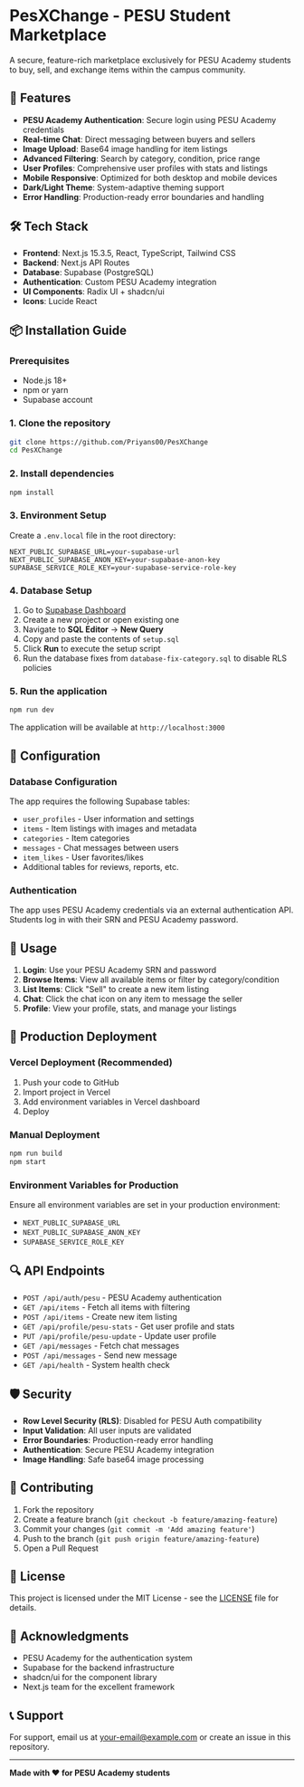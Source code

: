 # PesXChange - PESU Student Marketplace

A secure, feature-rich marketplace exclusively for PESU Academy students to buy, sell, and exchange items within the campus community.

## 🚀 Features

- **PESU Academy Authentication**: Secure login using PESU Academy credentials
- **Real-time Chat**: Direct messaging between buyers and sellers
- **Image Upload**: Base64 image handling for item listings
- **Advanced Filtering**: Search by category, condition, price range
- **User Profiles**: Comprehensive user profiles with stats and listings
- **Mobile Responsive**: Optimized for both desktop and mobile devices
- **Dark/Light Theme**: System-adaptive theming support
- **Error Handling**: Production-ready error boundaries and handling

## 🛠️ Tech Stack

- **Frontend**: Next.js 15.3.5, React, TypeScript, Tailwind CSS
- **Backend**: Next.js API Routes
- **Database**: Supabase (PostgreSQL)
- **Authentication**: Custom PESU Academy integration
- **UI Components**: Radix UI + shadcn/ui
- **Icons**: Lucide React

## 📦 Installation Guide

### Prerequisites
- Node.js 18+ 
- npm or yarn
- Supabase account

### 1. Clone the repository
```sh
git clone https://github.com/Priyans00/PesXChange
cd PesXChange
```

### 2. Install dependencies
```sh
npm install
```

### 3. Environment Setup
Create a `.env.local` file in the root directory:
```env
NEXT_PUBLIC_SUPABASE_URL=your-supabase-url
NEXT_PUBLIC_SUPABASE_ANON_KEY=your-supabase-anon-key
SUPABASE_SERVICE_ROLE_KEY=your-supabase-service-role-key
```

### 4. Database Setup
1. Go to [Supabase Dashboard](https://app.supabase.com)
2. Create a new project or open existing one
3. Navigate to **SQL Editor** → **New Query**
4. Copy and paste the contents of `setup.sql`
5. Click **Run** to execute the setup script
6. Run the database fixes from `database-fix-category.sql` to disable RLS policies

### 5. Run the application
```sh
npm run dev
```

The application will be available at `http://localhost:3000`

## 🔧 Configuration

### Database Configuration
The app requires the following Supabase tables:
- `user_profiles` - User information and settings
- `items` - Item listings with images and metadata  
- `categories` - Item categories
- `messages` - Chat messages between users
- `item_likes` - User favorites/likes
- Additional tables for reviews, reports, etc.

### Authentication
The app uses PESU Academy credentials via an external authentication API. Students log in with their SRN and PESU Academy password.

## 📱 Usage

1. **Login**: Use your PESU Academy SRN and password
2. **Browse Items**: View all available items or filter by category/condition
3. **List Items**: Click "Sell" to create a new item listing
4. **Chat**: Click the chat icon on any item to message the seller
5. **Profile**: View your profile, stats, and manage your listings

## 🚀 Production Deployment

### Vercel Deployment (Recommended)
1. Push your code to GitHub
2. Import project in Vercel
3. Add environment variables in Vercel dashboard
4. Deploy

### Manual Deployment
```sh
npm run build
npm start
```

### Environment Variables for Production
Ensure all environment variables are set in your production environment:
- `NEXT_PUBLIC_SUPABASE_URL`
- `NEXT_PUBLIC_SUPABASE_ANON_KEY` 
- `SUPABASE_SERVICE_ROLE_KEY`

## 🔍 API Endpoints

- `POST /api/auth/pesu` - PESU Academy authentication
- `GET /api/items` - Fetch all items with filtering
- `POST /api/items` - Create new item listing
- `GET /api/profile/pesu-stats` - Get user profile and stats
- `PUT /api/profile/pesu-update` - Update user profile
- `GET /api/messages` - Fetch chat messages
- `POST /api/messages` - Send new message
- `GET /api/health` - System health check

## 🛡️ Security

- **Row Level Security (RLS)**: Disabled for PESU Auth compatibility
- **Input Validation**: All user inputs are validated
- **Error Boundaries**: Production-ready error handling
- **Authentication**: Secure PESU Academy integration
- **Image Handling**: Safe base64 image processing

## 🤝 Contributing

1. Fork the repository
2. Create a feature branch (`git checkout -b feature/amazing-feature`)
3. Commit your changes (`git commit -m 'Add amazing feature'`)
4. Push to the branch (`git push origin feature/amazing-feature`)
5. Open a Pull Request

## 📄 License

This project is licensed under the MIT License - see the [LICENSE](LICENSE) file for details.

## 🙏 Acknowledgments

- PESU Academy for the authentication system
- Supabase for the backend infrastructure
- shadcn/ui for the component library
- Next.js team for the excellent framework

## 📞 Support

For support, email us at your-email@example.com or create an issue in this repository.

---

**Made with ❤️ for PESU Academy students**